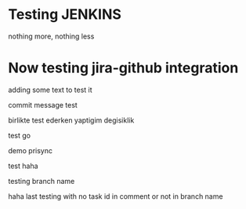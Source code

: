 # Testing JENKINS
nothing more, nothing less

# Now testing jira-github integration
adding some text to test it

commit message test

birlikte test ederken yaptigim degisiklik

test go

demo prisync

test haha

testing branch name

haha last testing with no task id in comment or not in branch name
